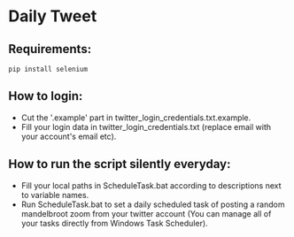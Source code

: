 # Daily Tweet

## Requirements:
```
pip install selenium
```

## How to login:
- Cut the '.example' part in twitter_login_credentials.txt.example.
- Fill your login data in twitter_login_credentials.txt (replace email with your account's email etc).

## How to run the script silently everyday:
- Fill your local paths in ScheduleTask.bat according to descriptions next to variable names.
- Run ScheduleTask.bat to set a daily scheduled task of posting a random mandelbroot zoom from your twitter account (You can manage all of your tasks directly from Windows Task Scheduler).